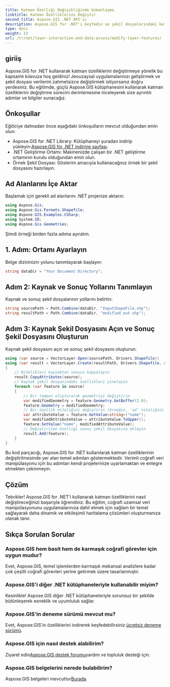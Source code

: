 ```yaml
---
title: Katman Özelliği Değişikliğinde Uzmanlaşma
linktitle: Katman Özelliklerini Değiştir
second_title: Aspose.GIS .NET API'si
description: Aspose.GIS for .NET'i keşfedin ve şekil dosyalarındaki katman özelliklerini zahmetsizce değiştirme sanatında ustalaşın. Jeo-uzamsal uygulamalarınızı hassasiyetle ve kolaylıkla güçlendirin.
type: docs
weight: 23
url: /tr/net/layer-interaction-and-data-access/modify-layer-features/
---
```

## giriiş
Aspose.GIS for .NET kullanarak katman özelliklerini değiştirmeye yönelik bu kapsamlı kılavuza hoş geldiniz! Jeouzaysal uygulamalarınızı geliştirmek ve şekil dosyası verilerini zahmetsizce değiştirmek istiyorsanız doğru yerdesiniz. Bu eğitimde, güçlü Aspose.GIS kütüphanesini kullanarak katman özelliklerini değiştirme sürecini derinlemesine inceleyerek size ayrıntılı adımlar ve bilgiler sunacağız.
## Önkoşullar
Eğiticiye dalmadan önce aşağıdaki önkoşulların mevcut olduğundan emin olun:
-  Aspose.GIS for .NET Library: Kütüphaneyi şuradan indirip yükleyin:[Aspose.GIS for .NET indirme sayfası](https://releases.aspose.com/gis/net/).
- .NET Geliştirme Ortamı: Makinenizde çalışan bir .NET geliştirme ortamının kurulu olduğundan emin olun.
- Örnek Şekil Dosyası: Gösterim amacıyla kullanacağınız örnek bir şekil dosyasını hazırlayın.
## Ad Alanlarını İçe Aktar
Başlamak için gerekli ad alanlarını .NET projenize aktarın:
```csharp
using Aspose.Gis;
using Aspose.Gis.Formats.Shapefile;
using Aspose.GIS.Examples.CSharp;
using System.IO;
using Aspose.Gis.Geometries;
```
Şimdi örneği birden fazla adıma ayıralım.
## 1. Adım: Ortamı Ayarlayın
Belge dizininizin yolunu tanımlayarak başlayın:
```csharp
string dataDir = "Your Document Directory";
```
## Adım 2: Kaynak ve Sonuç Yollarını Tanımlayın
Kaynak ve sonuç şekil dosyalarının yollarını belirtin:
```csharp
string sourcePath = Path.Combine(dataDir, "InputShapeFile.shp");
string resultPath = Path.Combine(dataDir, "modified_out.shp");
```
## Adım 3: Kaynak Şekil Dosyasını Açın ve Sonuç Şekil Dosyasını Oluşturun
Kaynak şekil dosyasını açın ve sonuç şekil dosyasını oluşturun:
```csharp
using (var source = VectorLayer.Open(sourcePath, Drivers.Shapefile))
using (var result = VectorLayer.Create(resultPath, Drivers.Shapefile, source.SpatialReferenceSystem))
{
    // Nitelikleri kaynaktan sonuca kopyalayın
    result.CopyAttributes(source);
    // Kaynak şekil dosyasındaki özellikleri yineleyin
    foreach (var feature in source)
    {
        // Bir tampon oluşturarak geometriyi değiştirin
        var modifiedGeometry = feature.Geometry.GetBuffer(2.0);
        feature.Geometry = modifiedGeometry;
        // Bir özellik niteliğini değiştirin (örneğin, 'ad' niteliğini büyük harfe dönüştürmek)
        var attributeValue = feature.GetValue<string>("name");
        var modifiedAttributeValue = attributeValue.ToUpper();
        feature.SetValue("name", modifiedAttributeValue);
        // Değiştirilen özelliği sonuç şekil dosyasına ekleyin
        result.Add(feature);
    }
}
```
Bu kod parçacığı, Aspose.GIS for .NET kullanılarak katman özelliklerinin değiştirilmesinde yer alan temel adımları göstermektedir. Verimli coğrafi veri manipülasyonu için bu adımları kendi projelerinize uyarlamaktan ve entegre etmekten çekinmeyin.
## Çözüm
Tebrikler! Aspose.GIS for .NET'i kullanarak katman özelliklerini nasıl değiştireceğinizi başarıyla öğrendiniz. Bu eğitim, coğrafi uzamsal veri manipülasyonunu uygulamalarınıza dahil etmek için sağlam bir temel sağlayarak daha dinamik ve etkileşimli haritalama çözümleri oluşturmanıza olanak tanır.
## Sıkça Sorulan Sorular
### Aspose.GIS hem basit hem de karmaşık coğrafi görevler için uygun mudur?
Evet, Aspose.GIS, temel işlemlerden karmaşık mekansal analizlere kadar çok çeşitli coğrafi görevleri yerine getirmek üzere tasarlanmıştır.
### Aspose.GIS'i diğer .NET kütüphaneleriyle kullanabilir miyim?
Kesinlikle! Aspose.GIS diğer .NET kütüphaneleriyle sorunsuz bir şekilde bütünleşerek esneklik ve uyumluluk sağlar.
### Aspose.GIS'in deneme sürümü mevcut mu?
 Evet, Aspose.GIS'in özelliklerini indirerek keşfedebilirsiniz.[ücretsiz deneme sürümü](https://releases.aspose.com/).
### Aspose.GIS için nasıl destek alabilirim?
 Ziyaret edin[Aspose.GIS destek forumu](https://forum.aspose.com/c/gis/33)yardım ve topluluk desteği için.
### Aspose.GIS belgelerini nerede bulabilirim?
 Aspose.GIS belgeleri mevcuttur[Burada](https://reference.aspose.com/gis/net/).